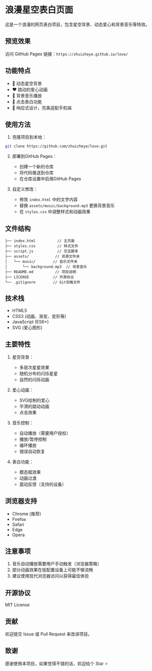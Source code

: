 # 浪漫星空表白页面

这是一个浪漫的网页表白项目，包含星空背景、动态爱心和背景音乐等特效。

## 预览效果

访问 GitHub Pages 链接：`https://zhuizheye.github.io/love/`

## 功能特点

- 💫 动态星空背景
- ❤️ 跳动的爱心动画
- 🎵 背景音乐播放
- 💝 点击表白功能
- 📱 响应式设计，完美适配手机端

## 使用方法

1. 克隆项目到本地：
```bash
git clone https://github.com/zhuizheye/love.git
```

2. 部署到GitHub Pages：
   - 创建一个新的仓库
   - 将代码推送到仓库
   - 在仓库设置中启用GitHub Pages

3. 自定义修改：
   - 修改 `index.html` 中的文字内容
   - 替换 `assets/music/background.mp3` 更换背景音乐
   - 在 `styles.css` 中调整样式和动画效果

## 文件结构

```
├── index.html          // 主页面
├── styles.css          // 样式文件
├── script.js           // 交互脚本
├── assets/            // 资源文件夹
│   └── music/        // 音乐文件夹
│       └── background.mp3  // 背景音乐
├── README.md          // 项目说明
├── LICENSE           // 开源协议
└── .gitignore        // Git忽略文件
```

## 技术栈

- HTML5
- CSS3 (动画、渐变、变形等)
- JavaScript (ES6+)
- SVG (爱心图形)

## 主要特性

1. 星空背景：
   - 多层次星星效果
   - 随机分布的闪烁星星
   - 自然的闪烁动画

2. 爱心动画：
   - SVG绘制的爱心
   - 平滑的跳动动画
   - 点击效果

3. 音乐控制：
   - 自动播放（需要用户授权）
   - 播放/暂停控制
   - 循环播放
   - 错误自动恢复

4. 表白功能：
   - 模态框效果
   - 动画过渡
   - 震动反馈（支持的设备）

## 浏览器支持

- Chrome (推荐)
- Firefox
- Safari
- Edge
- Opera

## 注意事项

1. 音乐自动播放需要用户手动触发（浏览器策略）
2. 部分动画效果在低配置设备上可能不够流畅
3. 建议使用现代浏览器访问以获得最佳体验

## 开源协议

MIT License

## 贡献

欢迎提交 Issue 或 Pull Request 来改进项目。

## 致谢

感谢使用本项目，如果觉得不错的话，欢迎给个 Star ⭐️